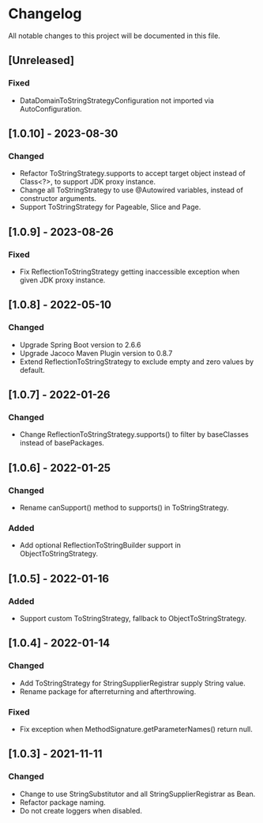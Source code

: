 # Changelog
All notable changes to this project will be documented in this file.

## [Unreleased]

### Fixed
- DataDomainToStringStrategyConfiguration not imported via AutoConfiguration.

## [1.0.10] - 2023-08-30

### Changed
- Refactor ToStringStrategy.supports to accept target object instead of Class<?>, to support JDK proxy instance.
- Change all ToStringStrategy to use @Autowired variables, instead of constructor arguments. 
- Support ToStringStrategy for Pageable, Slice and Page.

## [1.0.9] - 2023-08-26

### Fixed
- Fix ReflectionToStringStrategy getting inaccessible exception when given JDK proxy instance.

## [1.0.8] - 2022-05-10

### Changed
- Upgrade Spring Boot version to 2.6.6
- Upgrade Jacoco Maven Plugin version to 0.8.7
- Extend ReflectionToStringStrategy to exclude empty and zero values by default.


## [1.0.7] - 2022-01-26

### Changed
- Change ReflectionToStringStrategy.supports() to filter by baseClasses instead of basePackages.


## [1.0.6] - 2022-01-25

### Changed
- Rename canSupport() method to supports() in ToStringStrategy.

### Added
- Add optional ReflectionToStringBuilder support in ObjectToStringStrategy.


## [1.0.5] - 2022-01-16

### Added
- Support custom ToStringStrategy, fallback to ObjectToStringStrategy.


## [1.0.4] - 2022-01-14

### Changed
- Add ToStringStrategy for StringSupplierRegistrar supply String value.
- Rename package for afterreturning and afterthrowing.

### Fixed
- Fix exception when MethodSignature.getParameterNames() return null.


## [1.0.3] - 2021-11-11

### Changed
- Change to use StringSubstitutor and all StringSupplierRegistrar as Bean.
- Refactor package naming.
- Do not create loggers when disabled.


